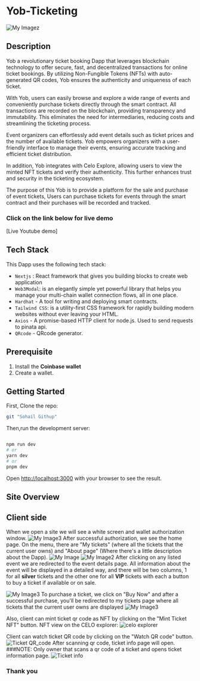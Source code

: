# Yob-Ticketing
![My Imagez](https://i.ibb.co/yPwBywY/Screenshot-from-2023-06-22-16-21-42.png)
## Description
Yob a revolutionary ticket booking Dapp that leverages blockchain technology to offer secure, fast, and decentralized transactions for online ticket bookings. By utilizing Non-Fungible Tokens (NFTs) with auto-generated QR codes, Yob ensures the authenticity and uniqueness of each ticket.

With Yob, users can easily browse and explore a wide range of events and conveniently purchase tickets directly through the smart contract. All transactions are recorded on the blockchain, providing transparency and immutability. This eliminates the need for intermediaries, reducing costs and streamlining the ticketing process.

Event organizers can effortlessly add event details such as ticket prices and the number of available tickets. Yob empowers organizers with a user-friendly interface to manage their events, ensuring accurate tracking and efficient ticket distribution.

In addition, Yob integrates with Celo Explore, allowing users to view the minted NFT tickets and verify their authenticity. This further enhances trust and security in the ticketing ecosystem.

The purpose of this Yob is to provide a platform for the sale and purchase of event tickets, Users can purchase tickets for events through the smart contract and their purchases will be recorded and tracked.

### Click on the link below for live demo
[Live Youtube demo]

## Tech Stack
This Dapp uses the following tech stack:

- `Nextjs` :  React framework that gives you building blocks to create web application
- `Web3Modal`:  is an elegantly simple yet powerful library that helps you manage your multi-chain wallet connection flows, all in one place.
- `Hardhat` - A tool for writing and deploying smart contracts.
- `Tailwind CSS`: is a utility-first CSS framework for rapidly building modern websites without ever leaving your HTML.
- `Axios` - A promise-based HTTP client for node.js. Used to send requests to pinata api.
- `QRcode` - QRcode generator.
 
## Prerequisite
1. Install the **Coinbase wallet**
2. Create a wallet.


## Getting Started

First, Clone the repo:
```bash 
git "Sohail Githup"
```

Then,run the development server:

```bash

npm run dev
# or
yarn dev
# or
pnpm dev
```

Open [http://localhost:3000](http://localhost:3000) with your browser to see the result.

## Site Overview
## Client side
When we open a site we will see a white screen and wallet authorization window.
![My Image3](https://i.ibb.co/48PmjW6/Screenshot-from-2023-06-22-16-14-18.png)
After successful authorization, we see the home page. On the menu, there are "My tickets" (where all the tickets that the current user owns) and "About page" (Where there's a little description about the Dapp).
![My Image](https://i.ibb.co/CBmLx3N/Screenshot-from-2023-06-22-15-14-45.png)
![My Image2](https://i.ibb.co/r23mDgZ/Screenshot-from-2023-06-22-15-15-07.png)
After clicking on any listed event we are redirected to the event details page. All information about the event will be displayed in a detailed way, and there will be two columns, 1 for all **silver** tickets and the other one for all **VIP** tickets with each a button to buy a ticket if available or on sale.

![My Image3](https://i.ibb.co/TW55sHf/Screenshot-from-2023-06-19-23-40-54.png)
To purchase a ticket, we click on "Buy Now" and after a successful purchase, you'll be redirected to my tickets page where all tickets that the current user owns are displayed
![My Image3](https://i.ibb.co/xJsq2gP/Screenshot-from-2023-06-22-16-13-58.png)

Also, client can mint ticket qr code as NFT by clicking on the "Mint Ticket NFT" button.
NFT view on the CELO explorer:
![celo explorer](https://mumbai.polygonscan.com/address/0x566e243f0a9998a1d5babfa831e154d34a37f56b)

Client can watch ticket QR code by clicking on the "Watch QR code" button.
![Ticket QR_code](https://i.ibb.co/zFBX5H3/Screenshot-from-2023-06-22-18-34-05.png)
After scanning qr code, ticket info page will open.
###NOTE: Only owner  that scans a qr code of a ticket and opens ticket information page.
![Ticket info](https://i.ibb.co/G0V4gnq/Screenshot-from-2023-06-22-15-14-26.png)

### Thank you
